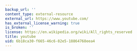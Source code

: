 ```yaml
---
backup_url: ''
content_type: external-resource
external_url: https://www.youtube.com/
has_external_license_warning: true
is_broken: ''
license: https://en.wikipedia.org/wiki/All_rights_reserved
title: youtube
uid: 6b18ca30-f665-46c6-82e5-18864768eea4
---
```

